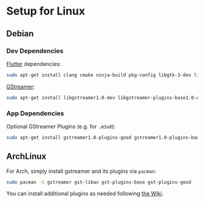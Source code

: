 # Setup for Linux

## Debian

### Dev Dependencies

[Flutter](https://docs.flutter.dev/get-started/install/linux#linux-setup) dependencies:

```bash
sudo apt-get install clang cmake ninja-build pkg-config libgtk-3-dev liblzma-dev
```

[GStreamer](https://gstreamer.freedesktop.org/documentation/installing/on-linux.html?gi-language=c):

```bash
sudo apt-get install libgstreamer1.0-dev libgstreamer-plugins-base1.0-dev
```

### App Dependencies

Optional GStreamer Plugins (e.g. for `.m3u8`):

```bash
sudo apt-get install gstreamer1.0-plugins-good gstreamer1.0-plugins-bad
```

## ArchLinux

For Arch, simply install gstreamer and its plugins via `pacman`:

```bash
sudo pacman -S gstreamer gst-libav gst-plugins-base gst-plugins-good
```

You can install additional plugins as needed following [the Wiki](https://wiki.archlinux.org/title/GStreamer).

